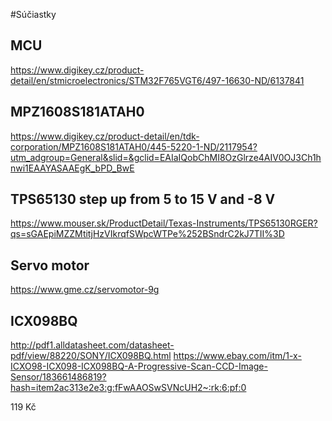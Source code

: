 #Súčiastky

## MCU
https://www.digikey.cz/product-detail/en/stmicroelectronics/STM32F765VGT6/497-16630-ND/6137841

## MPZ1608S181ATAH0
https://www.digikey.cz/product-detail/en/tdk-corporation/MPZ1608S181ATAH0/445-5220-1-ND/2117954?utm_adgroup=General&slid=&gclid=EAIaIQobChMI8OzGlrze4AIV0OJ3Ch1hnwi1EAAYASAAEgK_bPD_BwE

## TPS65130 step up from 5 to 15 V and -8 V
https://www.mouser.sk/ProductDetail/Texas-Instruments/TPS65130RGER?qs=sGAEpiMZZMtitjHzVIkrqfSWpcWTPe%252BSndrC2kJ7TII%3D

## Servo motor
https://www.gme.cz/servomotor-9g

## ICX098BQ
http://pdf1.alldatasheet.com/datasheet-pdf/view/88220/SONY/ICX098BQ.html
https://www.ebay.com/itm/1-x-ICXO98-ICX098-ICX098BQ-A-Progressive-Scan-CCD-Image-Sensor/183661486819?hash=item2ac313e2e3:g:fFwAAOSwSVNcUH2~:rk:6:pf:0

119 Kč

